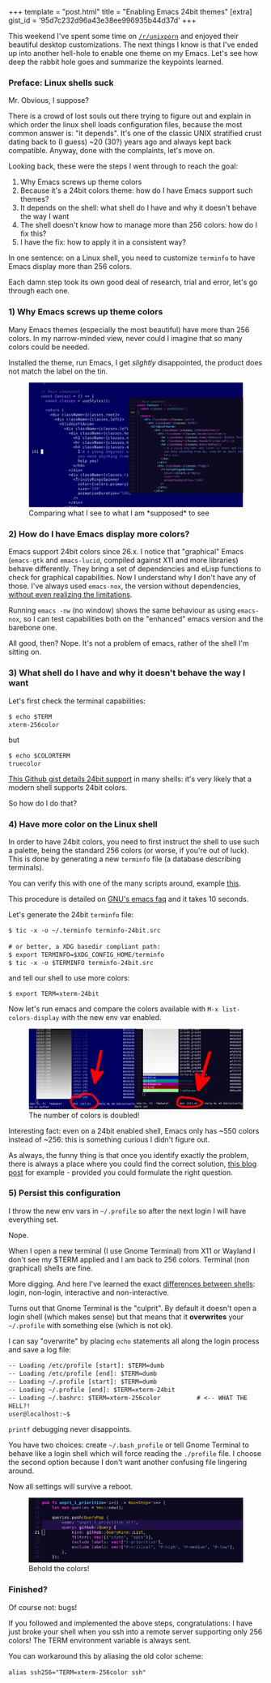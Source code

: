 +++
template = "post.html"
title = "Enabling Emacs 24bit themes"
[extra]
gist_id = '95d7c232d96a43e38ee996935b44d37d'
+++

This weekend I've spent some time on [`/r/unixporn`](https://old.reddit.com/r/unixporn/) and enjoyed their beautiful desktop customizations. The next things I know is that I've ended up into another hell-hole to enable one theme on my Emacs. Let's see how deep the rabbit hole goes and summarize the keypoints learned.

### Preface: Linux shells suck

Mr. Obvious, I suppose?

There is a crowd of lost souls out there trying to figure out and explain in which order the linux shell loads configuration files, because the most common answer is: "it depends". It's one of the classic UNIX stratified crust dating back to (I guess) ~20 (30?) years ago and always kept back compatible. Anyway, done with the complaints, let's move on.

Looking back, these were the steps I went through to reach the goal:

1) Why Emacs screws up theme colors
2) Because it's a 24bit colors theme: how do I have Emacs support such themes?
3) It depends on the shell: what shell do I have and why it doesn't behave the way I want
4) The shell doesn't know how to manage more than 256 colors: how do I fix this?
5) I have the fix: how to apply it in a consistent way?

In one sentence: on a Linux shell, you need to customize `terminfo` to have Emacs display more than 256 colors.

Each damn step took its own good deal of research, trial and error, let's go through each one.

### 1) Why Emacs screws up theme colors

Many Emacs themes (especially the most beautiful) have more than 256 colors. In my narrow-minded view, never could I imagine that so many colors could be needed.

Installed the theme, run Emacs, I get *slightly* disappointed, the product does not match the label on the tin.

<figure>
    <img src="/images/emacs-theme-00.png">
    <figcaption>Comparing what I see to what I am *supposed* to see</figcaption>
</figure>


### 2) How do I have Emacs display more colors?

Emacs support 24bit colors since 26.x. I notice that "graphical" Emacs (`emacs-gtk` and `emacs-lucid`, compiled against X11 and more libraries) behave differently. They bring a set of dependencies and eLisp functions to check for graphical capabilities. Now I understand why I don't have any of those. I've always used `emacs-nox`, the version without dependencies, [without even realizing the limitations](https://emacs.stackexchange.com/a/45564).

Running `emacs -nw` (no window) shows the same behaviour as using `emacs-nox`, so I can test capabilities both on the "enhanced" emacs version and the barebone one.

All good, then? Nope. It's not a problem of emacs, rather of the shell I'm sitting on.

### 3) What shell do I have and why it doesn't behave the way I want

Let's first check the terminal capabilities:

```
$ echo $TERM
xterm-256color
```

but

```
$ echo $COLORTERM
truecolor
```

[This Github gist details 24bit support](https://gist.github.com/XVilka/8346728) in many shells: it's very likely that a modern shell supports 24bit colors.

So how do I do that?

### 4) Have more color on the Linux shell

In order to have 24bit colors, you need to first instruct the shell to use such a palette, being the standard 256 colors (or worse, if you're out of luck). This is done by generating a new `terminfo` file (a database describing terminals).

You can verify this with one of the many scripts around, example [this](https://askubuntu.com/questions/821157/print-a-256-color-test-pattern-in-the-terminal).

This procedure is detailed on [GNU's emacs faq](https://www.gnu.org/software/emacs/manual/html_node/efaq/Colors-on-a-TTY.html) and it takes 10 seconds.

Let's generate the 24bit `terminfo` file:

```
$ tic -x -o ~/.terminfo terminfo-24bit.src

# or better, a XDG basedir compliant path:
$ export TERMINFO=$XDG_CONFIG_HOME/terminfo
$ tic -x -o $TERMINFO terminfo-24bit.src
```

and tell our shell to use more colors:

```
$ export TERM=xterm-24bit
```

Now let's run emacs and compare the colors available with `M-x list-colors-display` with the new env var enabled.

<figure>
    <img src="/images/emacs-theme-03.png">
    <figcaption>The number of colors is doubled!</figcaption>
</figure>

Interesting fact: even on a 24bit enabled shell, Emacs only has ~550 colors instead of ~256: this is something curious I didn't figure out.

As always, the funny thing is that once you identify exactly the problem, there is always a place where you could find the correct solution, [this blog post](http://www.skybert.net/emacs/colourful-tty-emacs) for example - provided you could formulate the right question.

### 5) Persist this configuration

I throw the new env vars in `~/.profile` so after the next login I will have everything set.

Nope.

When I open a new terminal (I use Gnome Terminal) from X11 or Wayland I don't see my $TERM applied and I am back to 256 colors. Terminal (non graphical) shells are fine.

More digging. And here I've learned the exact [differences between shells](https://unix.stackexchange.com/questions/170493/login-non-login-and-interactive-non-interactive-shells): login, non-login, interactive and non-interactive.

Turns out that Gnome Terminal is the "culprit". By default it doesn't open a login shell (which makes sense) but that means that it **overwrites** your `~/.profile` with something else (which is not ok).

I can say "overwrite" by placing `echo` statements all along the login process and save a log file:

```
-- Loading /etc/profile [start]: $TERM=dumb
-- Loading /etc/profile [end]: $TERM=dumb
-- Loading ~/.profile [start]: $TERM=dumb
-- Loading ~/.profile [end]: $TERM=xterm-24bit
-- Loading ~/.bashrc: $TERM=xterm-256color          # <-- WHAT THE HELL?!
user@localhost:~$
```

`printf` debugging never disappoints.

You have two choices: create `~/.bash_profile` or tell Gnome Terminal to behave like a login shell which will force reading the `./profile` file. I choose the second option because I don't want another confusing file lingering around.

Now all settings will survive a reboot.

<figure>
    <img src="/images/emacs-theme-04.png">
    <figcaption>Behold the colors!</figcaption>
</figure>

### Finished?

Of course not: bugs!

If you followed and implemented the above steps, congratulations: I have just broke your shell when you ssh into a remote server supporting only 256 colors! The TERM environment variable is always sent.

You can workaround this by aliasing the old color scheme:

`alias ssh256="TERM=xterm-256color ssh"`
